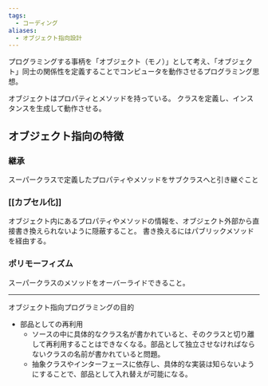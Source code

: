 ```yaml
---
tags:
  - コーディング
aliases:
  - オブジェクト指向設計
---
```

プログラミングする事柄を「オブジェクト（モノ）」として考え、「オブジェクト」同士の関係性を定義することでコンピュータを動作させるプログラミング思想。

オブジェクトはプロパティとメソッドを持っている。
クラスを定義し、インスタンスを生成して動作させる。

## オブジェクト指向の特徴
### 継承
スーパークラスで定義したプロパティやメソッドをサブクラスへと引き継ぐこと

### [[カプセル化]]
オブジェクト内にあるプロパティやメソッドの情報を、オブジェクト外部から直接書き換えられないように隠蔽すること。
書き換えるにはパブリックメソッドを経由する。

### ポリモーフィズム
スーパークラスのメソッドをオーバーライドできること。

---
オブジェクト指向プログラミングの目的
- 部品としての再利用
	- ソースの中に具体的なクラス名が書かれていると、そのクラスと切り離して再利用することはできなくなる。部品として独立させなければならないクラスの名前が書かれていると問題。
	- 抽象クラスやインターフェースに依存し、具体的な実装は知らないようにすることで、部品として入れ替えが可能になる。

